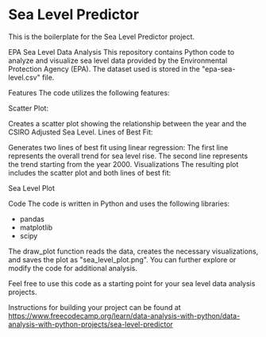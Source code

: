 # Sea Level Predictor

This is the boilerplate for the Sea Level Predictor project.

EPA Sea Level Data Analysis
This repository contains Python code to analyze and visualize sea level data provided by the Environmental Protection Agency (EPA). The dataset used is stored in the "epa-sea-level.csv" file.

Features
The code utilizes the following features:

Scatter Plot:

Creates a scatter plot showing the relationship between the year and the CSIRO Adjusted Sea Level.
Lines of Best Fit:

Generates two lines of best fit using linear regression:
The first line represents the overall trend for sea level rise.
The second line represents the trend starting from the year 2000.
Visualizations
The resulting plot includes the scatter plot and both lines of best fit:

Sea Level Plot

Code
The code is written in Python and uses the following libraries:

- pandas
- matplotlib
- scipy

The draw_plot function reads the data, creates the necessary visualizations, and saves the plot as "sea_level_plot.png". You can further explore or modify the code for additional analysis.

Feel free to use this code as a starting point for your sea level data analysis projects.

 Instructions for building your project can be found at https://www.freecodecamp.org/learn/data-analysis-with-python/data-analysis-with-python-projects/sea-level-predictor
